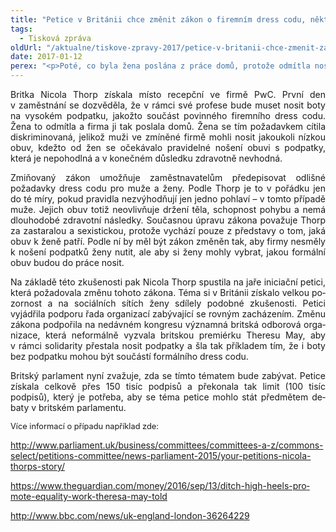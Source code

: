```yaml
---
title: "Petice v Británii chce změnit zákon o firemním dress codu, některé ženy se cítí diskriminované"
tags:
  - Tisková zpráva
oldUrl: "/aktualne/tiskove-zpravy-2017/petice-v-britanii-chce-zmenit-zakon-o-firemnim-dress-codu-nektere-zeny-se-citi-diskriminov"
date: 2017-01-12
perex: "<p>Poté, co byla žena poslána z práce domů, protože odmítla nosit boty na vysokém podpatku, iniciovala petici požadující změnu zákona týkajícího se firemního dress codu. Stávající úprava firmám umožňuje, aby nošení vysokých podpatků po zaměstnankyních vyžadovaly.</p>"
---
```


<!-- imported from the old website -->

<p class="MsoNormal" style="text-align:justify"><span lang="EN-US">Britka Nicola Thorp získala
místo recepční ve firmě PwC. První den v zaměstnání se dozvěděla, že v rámci
své profese bude muset nosit boty na vysokém podpatku, jakožto součást
povinného firemního dress codu. Žena to odmítla a firma ji tak poslala domů.
Žena se tím požadavkem cítila diskriminovaná, jelikož muži ve zmíněné firmě
mohli nosit jakoukoli nízkou obuv, kdežto od žen se očekávalo pravidelné nošení
obuvi s podpatky, která je nepohodlná a v konečném důsledku zdravotně
nevhodná. </span></p>

<p class="MsoNormal" style="text-align:justify"><span lang="EN-US">Zmiňovaný zákon umožňuje
zaměstnavatelům předepisovat odlišné požadavky dress codu pro muže a ženy.
Podle Thorp je to v pořádku jen do té míry, pokud pravidla nezvýhodňují
jen jedno pohlaví – v tomto případě muže. Jejich obuv totiž neovlivňuje
držení těla, schopnost pohybu a nemá dlouhodobé zdravotní následky. Současnou
úpravu zákona považuje Thorp za zastaralou a sexistickou, protože vychází pouze
z představy o tom, jaká obuv k ženě patří. Podle ní by měl být zákon změněn
tak, aby firmy nesměly k nošení podpatků ženy nutit, ale aby si ženy mohly
vybrat, jakou formální obuv budou do práce nosit.</span></p>

<p class="MsoNormal" style="text-align:justify"><span lang="EN-US">Na základě této zkušenosti pak
Nicola Thorp spustila na jaře iniciační petici, která požadovala změnu tohoto
zákona. Téma si v Británii získalo velkou pozornost a na sociálních sítích
ženy sdílely podobné zkušenosti. Petici vyjádřila podporu řada organizací zabývající
se rovným zacházením. Změnu zákona podpořila na nedávném kongresu významná britská
odborová organizace, která neformálně vyzvala britskou premiérku Theresu May,
aby v rámci solidarity přestala nosit podpatky a šla tak příkladem tím, že
i boty bez podpatku mohou být součástí formálního dress codu.</span></p>

<p class="MsoNormal" style="text-align:justify"><span lang="EN-US">Britský parlament nyní
zvažuje, zda se tímto tématem bude zabývat. Petice získala celkově přes 150
tisíc podpisů a překonala tak limit (100 tisíc podpisů), který je potřeba, aby
se téma petice mohlo stát předmětem debaty v britském parlamentu. </span></p>

<p class="MsoNormal" style="text-align:justify"><span style="font-size: 12.8px;">Více informací o případu například
zde:</span></p>

<p class="MsoNormal" style="text-align:justify"><a title="Otevření do nového okna" href="http://www.parliament.uk/business/committees/committees-a-z/commons-select/petitions-committee/news-parliament-2015/your-petitions-nicola-thorps-story/" target="_blank"><span lang="EN-US">http://www.parliament.uk/business/committees/committees-a-z/commons-select/petitions-committee/news-parliament-2015/your-petitions-nicola-thorps-story/</span></a> <img alt="" src="https://www.ochrance.cz/typo3/ext/od_linkdesc/icons/external.gif" class="od_linkdesc_icon_external" /><span lang="EN-US"> </span></p>

<p class="MsoNormal" style="text-align:justify"><a href="https://www.theguardian.com/money/2016/sep/13/ditch-high-heels-promote-equality-work-theresa-may-told" target="_blank"><span lang="EN-US">https://www.theguardian.com/money/2016/sep/13/ditch-high-heels-promote-equality-work-theresa-may-told</span></a></p>

<p class="MsoNormal" style="text-align:justify"><a title="Otevření do nového okna" href="http://www.bbc.com/news/uk-england-london-36264229" target="_blank"><span lang="EN-US">http://www.bbc.com/news/uk-england-london-36264229</span></a> <img alt="" src="https://www.ochrance.cz/typo3/ext/od_linkdesc/icons/external.gif" class="od_linkdesc_icon_external" /></p>

